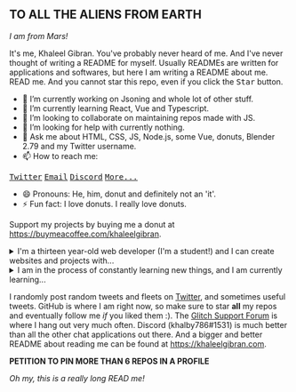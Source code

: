 ## TO ALL THE ALIENS FROM EARTH

*I am from Mars!*

It's me, Khaleel Gibran. You've probably never heard of me. And I've never thought of writing a README for myself. Usually READMEs are written for applications and softwares, but here I am writing a README about me. READ me. And you cannot star this repo, even if you click the <kbd>Star</kbd> button.

- 🔭 I’m currently working on Jsoning and whole lot of other stuff.
- 🌱 I’m currently learning React, Vue and Typescript.
- 👯 I’m looking to collaborate on maintaining repos made with JS.
- 🤔 I’m looking for help with currently nothing.
- 💬 Ask me about HTML, CSS, JS, Node.js, some Vue, donuts, Blender 2.79 and my Twitter username.
- 📫 How to reach me: 

<a href="https://twitter.com/khalby786"><kbd>Twitter</kbd></a> <a href="mailto:khalby786@gmail.com"><kbd>Email</kbd></a> <a href="javascript:alert('khalby786#1531')"><kbd>Discord</kbd></a> <a href="https://khaleelgibran.com"><kbd>More...</kbd></a>

- 😄 Pronouns: He, him, donut and definitely not an 'it'.
- ⚡ Fun fact: I love donuts. I really love donuts. 
 
Support my projects by buying me a donut at https://buymeacoffee.com/khaleelgibran.

<details>
  
  <summary>I'm a thirteen year-old web developer (I'm a student!) and I can create websites and projects with...</summary>

  * HTML
  * CSS
  * Javascript
  * Node.js - I am obsessed with Node. Really obsessed. And Express is my next best friend.
  * Vue - I just finished learning basics of Vue, now to move on to Advanced Vue! YAAY!
</details>

<details>
  <summary>I am in the process of constantly learning new things, and I am currently learning...</summary>

  * HTML - like I learned about `<base>` tag last week.
  * CSS - `@media` property
  * JS - there's something called `Object.hasOwnProperty(obj)`
  * Node.js - Express middleware
  * Vue - Vuex and advanced Vue
  * React - this thing's really cool but I prefer Vue over React
  * Typescript - nothing to say about this
</details>

I randomly post random tweets and fleets on [Twitter](https://twitter.com/khalby786), and sometimes useful tweets. GitHub is where I am right now, so make sure to star **all** my repos and eventually follow me *if* you liked them :). The [Glitch Support Forum](https://support.glitch.com) is where I hang out very much often. Discord (khalby786#1531) is much better than all the other chat applications out there. And a bigger and better README about reading me can be found at https://khaleelgibran.com.

**PETITION TO PIN MORE THAN 6 REPOS IN A PROFILE**

*Oh my, this is a really long READ me!*
